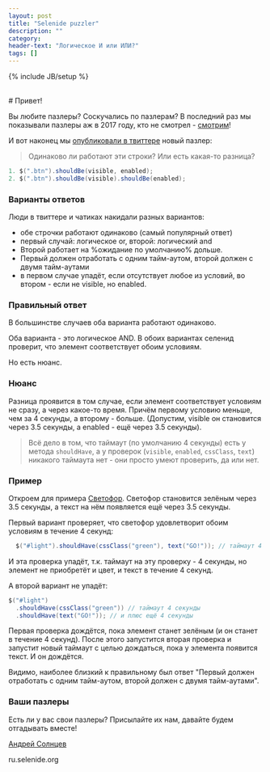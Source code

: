```yaml
---
layout: post
title: "Selenide puzzler"
description: ""
category:
header-text: "Логическое И или ИЛИ?"
tags: []
---
```

{% include JB/setup %}

<br>
# Привет!

Вы любите пазлеры? 
Соскучались по пазлерам?
В последний раз мы показывали пазлеры аж в 2017 году, кто не смотрел - [смотрим](https://www.youtube.com/watch?v=y-ZyxTWHH08&ab_channel=Heisenbug)!

И вот наконец мы [опубликовали в твиттере](https://twitter.com/selenide/status/1560192824536088580) новый пазлер:

> Одинаково ли работают эти строки? Или есть какая-то разница?

```java
1. $(".btn").shouldBe(visible, enabled);
2. $(".btn").shouldBe(visible).shouldBe(enabled);
```

### Варианты ответов

Люди в твиттере и чатиках накидали разных вариантов:
* обе строчки работают одинаково (самый популярный ответ)
* первый случай: логическое or, второй: логический and
* Второй работает на %ожидание по умолчанию% дольше.
* Первый должен отработать с одним тайм-аутом, второй должен с двумя тайм-аутами
* в первом случае упадёт, если отсутствует любое из условий, во втором - если не visible, но enabled.

### Правильный ответ

В большинстве случаев оба варианта работают одинаково.

Оба варианта - это логическое AND. В обоих вариантах селенид проверит, что элемент соответствует обоим условиям.

Но есть нюанс.

### Нюанс

Разница проявится в том случае, если элемент соответствует условиям не сразу, а через какое-то время.
Причём первому условию меньше, чем за 4 секунды, а второму - больше.
(Допустим, visible он становится через 3.5 секунды, а enabled - ещё через 3.5 секунды).

> Всё дело в том, что таймаут (по умолчанию 4 секунды) есть у метода `shouldHave`, а у проверок
(`visible`, `enabled`, `cssClass`, `text`) никакого таймаута нет - они просто умеют проверить, да или нет.

### Пример

Откроем для примера [Светофор](https://selenide.org/traffic-light.html).
Светофор становится зелёным через 3.5 секунды, а текст на нём появляется ещё через 3.5 секунды.

Первый вариант проверяет, что светофор удовлетворит обоим условиям в течение 4 секунд:

```java
  $("#light").shouldHave(cssClass("green"), text("GO!")); // таймаут 4 секунды
```

И эта проверка упадёт, т.к. таймаут на эту проверку - 4 секунды, но элемент не приобретёт и цвет, и текст в течение 4 секунд.

А второй вариант не упадёт:
```java
$("#light")
  .shouldHave(cssClass("green")) // таймаут 4 секунды
  .shouldHave(text("GO!")); // и плюс ещё 4 секунды
```

Первая проверка дождётся, пока элемент станет зелёным (и он станет в течение 4 секунд).
После этого запустится вторая проверка и запустит новый таймаут с целью дождаться, пока у элемента появится текст.
И он дождётся.

Видимо, наиболее близкий к правильному был ответ "Первый должен отработать с одним тайм-аутом, второй должен с двумя тайм-аутами". 

### Ваши пазлеры 

Есть ли у вас свои пазлеры?
Присылайте их нам, давайте будем отгадывать вместе!


[Андрей Солнцев](http://asolntsev.github.io/)

ru.selenide.org
